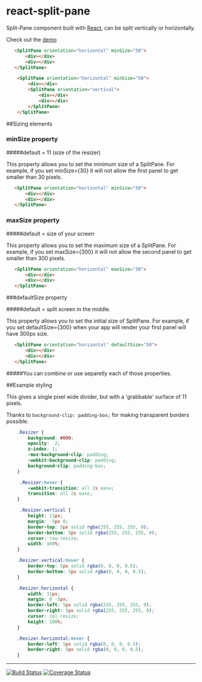 # react-split-pane

Split-Pane component built with [React](http://facebook.github.io/react), can be split vertically or horizontally.

Check out the [demo](http://zonked-knife.surge.sh/)


```html
   <SplitPane orientation="horizontal" minSize="50">
       <div></div>
       <div></div>
   </SplitPane>
```

```html
    <SplitPane orientation="horizontal" minSize="50">
        <div></div>
        <SplitPane orientation="vertical">
            <div></div>
            <div></div>
        </SplitPane>
    </SplitPane>
```
##Sizing elements

### minSize property

#####default = 11 (size of the resizer)

This property allows you to set the minimum size of a SplitPane. For example, if you set minSize={30} it will not allow the first panel to get smaller than 30 pixels.

```html
   <SplitPane orientation="horizontal" minSize="50">
       <div></div>
       <div></div>
   </SplitPane>
```

### maxSize property

#####default = size of your screen 

This property allows you to set the maximum size of a SplitPane. For example, if you set maxSize={300} it will not allow the second panel to get smaller than 300 pixels.

```html
   <SplitPane orientation="horizontal" maxSize="50">
       <div></div>
       <div></div>
   </SplitPane>
```


###defaultSize property

#####default = split screen in the middle.

This property allows you to set the initial size of SplitPane. For example, if you set defaultSize={300} when your app will render your first panel will have 300px size.

```html
   <SplitPane orientation="horizontal" defaultSize="50">
       <div></div>
       <div></div>
   </SplitPane>
```

#####You can combine or use separetly each of those properties.




##Example styling

This gives a single pixel wide divider, but with a 'grabbable' surface of 11 pixels.

Thanks to ```background-clip: padding-box;``` for making transparent borders possible.


```css
    .Resizer {
        background: #000;
        opacity: .2;
        z-index: 1;
        -moz-background-clip: padding;
        -webkit-background-clip: padding;
        background-clip: padding-box;
    }

     .Resizer:hover {
        -webkit-transition: all 2s ease;
        transition: all 2s ease;
    }

     .Resizer.vertical {
        height: 11px;
        margin: -5px 0;
        border-top: 5px solid rgba(255, 255, 255, 0);
        border-bottom: 5px solid rgba(255, 255, 255, 0);
        cursor: row-resize;
        width: 100%;
    }

    .Resizer.vertical:hover {
        border-top: 5px solid rgba(0, 0, 0, 0.5);
        border-bottom: 5px solid rgba(0, 0, 0, 0.5);
    }

    .Resizer.horizontal {
        width: 11px;
        margin: 0 -5px;
        border-left: 5px solid rgba(255, 255, 255, 0);
        border-right: 5px solid rgba(255, 255, 255, 0);
        cursor: col-resize;
        height: 100%;
    }

    .Resizer.horizontal:hover {
        border-left: 5px solid rgba(0, 0, 0, 0.5);
        border-right: 5px solid rgba(0, 0, 0, 0.5);
    }
 ```

***

[![Build Status](https://travis-ci.org/tomkp/react-split-pane.png)](https://travis-ci.org/tomkp/react-split-pane)
[![Coverage Status](https://coveralls.io/repos/tomkp/react-split-pane/badge.svg)](https://coveralls.io/r/tomkp/react-split-pane)
